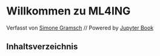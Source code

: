 # Willkommen zu ML4ING 

Verfasst von [Simone Gramsch](https://www.frankfurt-university.de/de/erweiterungen/ansprechpartner/detail/simone-gramsch-1/?no_cache=1) // Powered by [Jupyter Book](https://jupyterbook.org/)

## Inhaltsverzeichnis
```{tableofcontents}
```

